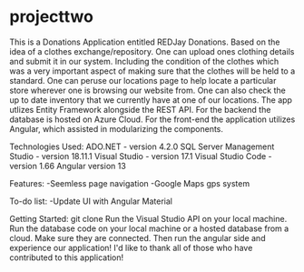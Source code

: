 # projecttwo

This is a Donations Application entitled REDJay Donations. Based on the idea of a clothes exchange/repository. One can upload ones clothing details and submit it in our system. Including the condition of the clothes which was a very important aspect of making sure that the clothes will be held to a standard. One can peruse our locations page to help locate a particular store wherever one is browsing our website from. One can also check the up to date inventory that we currently have at one of our locations. The app utlizes Entity Framework alongside the REST API. For the backend the database is hosted on Azure Cloud. For the front-end the application utilizes Angular, which assisted in modularizing the components.


Technologies Used:
ADO.NET - version 4.2.0
SQL Server Management Studio - version 18.11.1
Visual Studio - version 17.1
Visual Studio Code - version 1.66
Angular version 13

Features:
-Seemless page navigation
-Google Maps gps system

To-do list:
-Update UI with Angular Material

Getting Started:
git clone 
Run the Visual Studio API on your local machine. Run the database code on your local machine or a hosted
database from a cloud. Make sure they are connected. Then run the angular side and experience our
application! I'd like to thank all of those who have contributed to this application!

